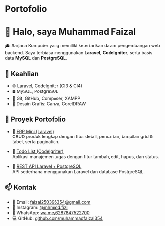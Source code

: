 # Portofolio
# 👋 Halo, saya Muhammad Faizal

🎓 Sarjana Komputer yang memiliki ketertarikan dalam pengembangan web backend. Saya terbiasa menggunakan **Laravel**, **CodeIgniter**, serta basis data **MySQL** dan **PostgreSQL**.

## 🧠 Keahlian
- 🌐 Laravel, CodeIgniter (CI3 & CI4)
- 🛢️ MySQL, PostgreSQL
- 🧰 Git, GitHub, Composer, XAMPP
- 🎨 Desain Grafis: Canva, CorelDRAW

## 💼 Proyek Portofolio
- 🔹 [ERP Mini (Laravel)](https://github.com/muhammadfaizal354/erp-mini)  
  CRUD produk lengkap dengan fitur detail, pencarian, tampilan grid & tabel, serta pagination.
  
- 🔹 [Todo List (CodeIgniter)](https://github.com/muhammadfaizal354/todo-ci)  
  Aplikasi manajemen tugas dengan fitur tambah, edit, hapus, dan status.

- 🔹 [REST API Laravel + PostgreSQL](https://github.com/muhammadfaizal354/api-laravel-pgsql)  
  API sederhana menggunakan Laravel dan database PostgreSQL.

## 📫 Kontak
- 📧 Email: faizal250396354@gmail.com
- 📸 Instagram: [@mhmmd.fizl](https://instagram.com/mhmmd.fizl)
- 💬 WhatsApp: [wa.me/6287847522700](https://wa.me/6287847522700)
- 💻 GitHub: [github.com/muhammadfaizal354](https://github.com/muhammadfaizal354)
